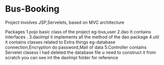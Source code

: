 # Bus-Booking
Project involves JSP,Servelets, based on MVC architecture 

Packages 
  1.pojo basic class of the project eg-bus,user
  2.dao It contains interfaces .
  3.daoImpl it implements all the method of the dao package
  4.util it contains classes related to Extra things eg-database connection,Encryption do password,Mail of data
  5.Controller contains Servelet clasess
I had deleted the database file u need to construct it from scratch you can see int the daoImpl folder for reference

